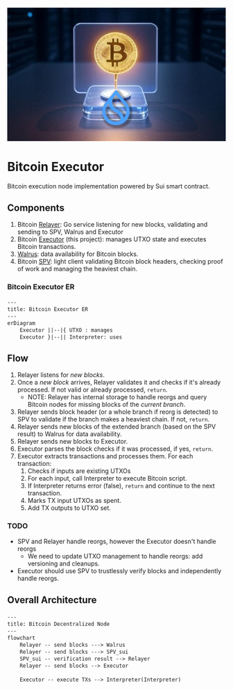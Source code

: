 ![Logo!](assets/logo.jpg)

# Bitcoin Executor

Bitcoin execution node implementation powered by Sui smart contract.

## Components

1. Bitcoin [Relayer](https://github.com/gonative-cc/relayer/tree/master/bitcoinspv): Go service listening for new blocks, validating and sending to SPV, Walrus and Executor
2. Bitcoin [Executor](./) (this project): manages UTXO state and executes Bitcoin transactions.
3. [Walrus](https://www.walrus.xyz/): data availability for Bitcoin blocks.
4. Bitcoin [SPV](https://github.com/gonative-cc/move-bitcoin-spv/): light client validating Bitcoin block headers, checking proof of work and managing the heaviest chain.

### Bitcoin Executor ER

```mermaid
---
title: Bitcoin Executor ER
---
erDiagram
    Executor ||--|{ UTXO : manages
    Executor }|--|| Interpreter: uses
```

## Flow

1. Relayer listens for _new blocks_.
2. Once a _new block_ arrives, Relayer validates it and checks if it's already processed. If not valid or already processed, `return`.
   - NOTE: Relayer has internal storage to handle reorgs and query Bitcoin nodes for missing blocks of the _current branch_.
3. Relayer sends block header (or a whole branch if reorg is detected) to SPV to validate if the branch makes a heaviest chain. If not, `return`.
4. Relayer sends new blocks of the extended branch (based on the SPV result) to Walrus for data availability.
5. Relayer sends new blocks to Executor.
6. Executor parses the block checks if it was processed, if yes, `return`.
7. Executor extracts transactions and processes them. For each transaction:
   1. Checks if inputs are existing UTXOs
   2. For each input, call Interpreter to execute Bitcoin script.
   3. If Interpreter returns error (false), `return` and continue to the next transaction.
   4. Marks TX input UTXOs as spent.
   5. Add TX outputs to UTXO set.

### TODO

- SPV and Relayer handle reorgs, however the Executor doesn't handle reorgs
  - We need to update UTXO management to handle reorgs: add versioning and cleanups.
- Executor should use SPV to trustlessly verify blocks and independently handle reorgs.

## Overall Architecture

```mermaid
---
title: Bitcoin Decentralized Node
---
flowchart
    Relayer -- send blocks ---> Walrus
    Relayer -- send blocks ---> SPV_sui
    SPV_sui -- verification result --> Relayer
    Relayer -- send blocks --> Executor

    Executor -- execute TXs --> Interpreter(Interpreter)
```
